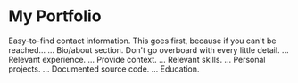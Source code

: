 # My Portfolio 

Easy-to-find contact information. This goes first, because if you can't be reached… ...
Bio/about section. Don't go overboard with every little detail. ...
Relevant experience. ...
Provide context. ...
Relevant skills. ...
Personal projects. ...
Documented source code. ...
Education.

